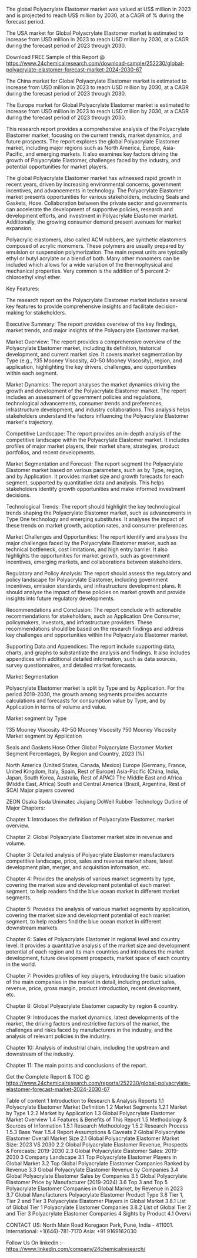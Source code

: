 The global Polyacrylate Elastomer market was valued at US$ million in 2023 and is projected to reach US$ million by 2030, at a CAGR of % during the forecast period.

The USA market for Global Polyacrylate Elastomer market is estimated to increase from USD million in 2023 to reach USD million by 2030, at a CAGR during the forecast period of 2023 through 2030.

Download FREE Sample of this Report @ https://www.24chemicalresearch.com/download-sample/252230/global-polyacrylate-elastomer-forecast-market-2024-2030-67

The China market for Global Polyacrylate Elastomer market is estimated to increase from USD million in 2023 to reach USD million by 2030, at a CAGR during the forecast period of 2023 through 2030.

The Europe market for Global Polyacrylate Elastomer market is estimated to increase from USD million in 2023 to reach USD million by 2030, at a CAGR during the forecast period of 2023 through 2030.

This research report provides a comprehensive analysis of the Polyacrylate Elastomer market, focusing on the current trends, market dynamics, and future prospects. The report explores the global Polyacrylate Elastomer market, including major regions such as North America, Europe, Asia-Pacific, and emerging markets. It also examines key factors driving the growth of Polyacrylate Elastomer, challenges faced by the industry, and potential opportunities for market players.

The global Polyacrylate Elastomer market has witnessed rapid growth in recent years, driven by increasing environmental concerns, government incentives, and advancements in technology. The Polyacrylate Elastomer market presents opportunities for various stakeholders, including Seals and Gaskets, Hose. Collaboration between the private sector and governments can accelerate the development of supportive policies, research and development efforts, and investment in Polyacrylate Elastomer market. Additionally, the growing consumer demand present avenues for market expansion.

Polyacrylic elastomers, also called ACM rubbers, are synthetic elastomers composed of acrylic monomers. These polymers are usually prepared by emulsion or suspension polymerization. The main repeat units are typically ethyl or butyl acrylate or a blend of both. Many other monomers can be included which allows for a wide variation of the thermophysical and mechanical properties. Very common is the addition of 5 percent 2-chloroethyl vinyl ether.

Key Features:

The research report on the Polyacrylate Elastomer market includes several key features to provide comprehensive insights and facilitate decision-making for stakeholders.

Executive Summary: The report provides overview of the key findings, market trends, and major insights of the Polyacrylate Elastomer market.

Market Overview: The report provides a comprehensive overview of the Polyacrylate Elastomer market, including its definition, historical development, and current market size. It covers market segmentation by Type (e.g., ?35 Mooney Viscosity, 40-50 Mooney Viscosity), region, and application, highlighting the key drivers, challenges, and opportunities within each segment.

Market Dynamics: The report analyses the market dynamics driving the growth and development of the Polyacrylate Elastomer market. The report includes an assessment of government policies and regulations, technological advancements, consumer trends and preferences, infrastructure development, and industry collaborations. This analysis helps stakeholders understand the factors influencing the Polyacrylate Elastomer market's trajectory.

Competitive Landscape: The report provides an in-depth analysis of the competitive landscape within the Polyacrylate Elastomer market. It includes profiles of major market players, their market share, strategies, product portfolios, and recent developments.

Market Segmentation and Forecast: The report segment the Polyacrylate Elastomer market based on various parameters, such as by Type, region, and by Application. It provides market size and growth forecasts for each segment, supported by quantitative data and analysis. This helps stakeholders identify growth opportunities and make informed investment decisions.

Technological Trends: The report should highlight the key technological trends shaping the Polyacrylate Elastomer market, such as advancements in Type One technology and emerging substitutes. It analyses the impact of these trends on market growth, adoption rates, and consumer preferences.

Market Challenges and Opportunities: The report identify and analyses the major challenges faced by the Polyacrylate Elastomer market, such as technical bottleneck, cost limitations, and high entry barrier. It also highlights the opportunities for market growth, such as government incentives, emerging markets, and collaborations between stakeholders.

Regulatory and Policy Analysis: The report should assess the regulatory and policy landscape for Polyacrylate Elastomer, including government incentives, emission standards, and infrastructure development plans. It should analyse the impact of these policies on market growth and provide insights into future regulatory developments.

Recommendations and Conclusion: The report conclude with actionable recommendations for stakeholders, such as Application One Consumer, policymakers, investors, and infrastructure providers. These recommendations should be based on the research findings and address key challenges and opportunities within the Polyacrylate Elastomer market.

Supporting Data and Appendices: The report include supporting data, charts, and graphs to substantiate the analysis and findings. It also includes appendices with additional detailed information, such as data sources, survey questionnaires, and detailed market forecasts.

Market Segmentation

Polyacrylate Elastomer market is split by Type and by Application. For the period 2019-2030, the growth among segments provides accurate calculations and forecasts for consumption value by Type, and by Application in terms of volume and value.

Market segment by Type

?35 Mooney Viscosity
40-50 Mooney Viscosity
?50 Mooney Viscosity
Market segment by Application

Seals and Gaskets
Hose
Other
Global Polyacrylate Elastomer Market Segment Percentages, By Region and Country, 2023 (%)

North America (United States, Canada, Mexico)
Europe (Germany, France, United Kingdom, Italy, Spain, Rest of Europe)
Asia-Pacific (China, India, Japan, South Korea, Australia, Rest of APAC)
The Middle East and Africa (Middle East, Africa)
South and Central America (Brazil, Argentina, Rest of SCA)
Major players covered

ZEON
Osaka Soda
Unimatec
Jiujiang DoWell Rubber Technology
Outline of Major Chapters:

Chapter 1: Introduces the definition of Polyacrylate Elastomer, market overview.

Chapter 2: Global Polyacrylate Elastomer market size in revenue and volume.

Chapter 3: Detailed analysis of Polyacrylate Elastomer manufacturers competitive landscape, price, sales and revenue market share, latest development plan, merger, and acquisition information, etc.

Chapter 4: Provides the analysis of various market segments by type, covering the market size and development potential of each market segment, to help readers find the blue ocean market in different market segments.

Chapter 5: Provides the analysis of various market segments by application, covering the market size and development potential of each market segment, to help readers find the blue ocean market in different downstream markets.

Chapter 6: Sales of Polyacrylate Elastomer in regional level and country level. It provides a quantitative analysis of the market size and development potential of each region and its main countries and introduces the market development, future development prospects, market space of each country in the world.

Chapter 7: Provides profiles of key players, introducing the basic situation of the main companies in the market in detail, including product sales, revenue, price, gross margin, product introduction, recent development, etc.

Chapter 8: Global Polyacrylate Elastomer capacity by region & country.

Chapter 9: Introduces the market dynamics, latest developments of the market, the driving factors and restrictive factors of the market, the challenges and risks faced by manufacturers in the industry, and the analysis of relevant policies in the industry.

Chapter 10: Analysis of industrial chain, including the upstream and downstream of the industry.

Chapter 11: The main points and conclusions of the report.

Get the Complete Report & TOC @ https://www.24chemicalresearch.com/reports/252230/global-polyacrylate-elastomer-forecast-market-2024-2030-67

Table of content
1 Introduction to Research & Analysis Reports
1.1 Polyacrylate Elastomer Market Definition
1.2 Market Segments
1.2.1 Market by Type
1.2.2 Market by Application
1.3 Global Polyacrylate Elastomer Market Overview
1.4 Features & Benefits of This Report
1.5 Methodology & Sources of Information
1.5.1 Research Methodology
1.5.2 Research Process
1.5.3 Base Year
1.5.4 Report Assumptions & Caveats
2 Global Polyacrylate Elastomer Overall Market Size
2.1 Global Polyacrylate Elastomer Market Size: 2023 VS 2030
2.2 Global Polyacrylate Elastomer Revenue, Prospects & Forecasts: 2019-2030
2.3 Global Polyacrylate Elastomer Sales: 2019-2030
3 Company Landscape
3.1 Top Polyacrylate Elastomer Players in Global Market
3.2 Top Global Polyacrylate Elastomer Companies Ranked by Revenue
3.3 Global Polyacrylate Elastomer Revenue by Companies
3.4 Global Polyacrylate Elastomer Sales by Companies
3.5 Global Polyacrylate Elastomer Price by Manufacturer (2019-2024)
3.6 Top 3 and Top 5 Polyacrylate Elastomer Companies in Global Market, by Revenue in 2023
3.7 Global Manufacturers Polyacrylate Elastomer Product Type
3.8 Tier 1, Tier 2 and Tier 3 Polyacrylate Elastomer Players in Global Market
3.8.1 List of Global Tier 1 Polyacrylate Elastomer Companies
3.8.2 List of Global Tier 2 and Tier 3 Polyacrylate Elastomer Companies
4 Sights by Product
4.1 Overvi

CONTACT US:
North Main Road Koregaon Park, Pune, India - 411001.
International: +1(646)-781-7170
Asia: +91 9169162030

Follow Us On linkedin :- https://www.linkedin.com/company/24chemicalresearch/
